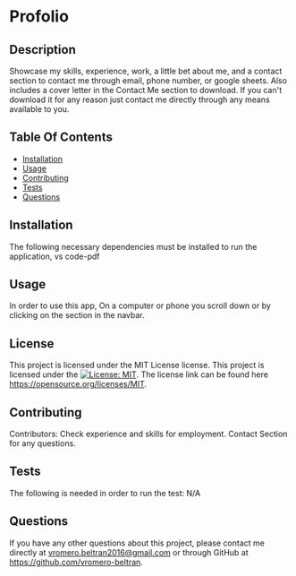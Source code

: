 # Profolio

  ## Description
  Showcase my skills, experience, work, a little bet about me, and a contact section to contact me through email, phone number, or google sheets. Also includes a cover letter in the Contact Me section to download. If you can't download it for any reason just contact me directly through any means available to you.
  ## Table Of Contents
  - [Installation](#installation)
  - [Usage](#usage)
  - [Contributing](#contributing)
  - [Tests](#tests)
  - [Questions](#questions)
  ## Installation
  The following necessary dependencies must be installed to run the application, vs code-pdf
  ## Usage
  In order to use this app, On a computer or phone you scroll down or by clicking on the section in the navbar.
  ## License
  
  This project is licensed under the MIT License license.
  This project is licensed under the [![License: MIT](https://img.shields.io/badge/License-MIT-yellow.svg)](https://opensource.org/licenses/MIT).
  The license link can be found here https://opensource.org/licenses/MIT.
  ## Contributing
  Contributors: Check experience and skills for employment. Contact Section for any questions.
  ## Tests
  The following is needed in order to run the test: N/A
  ## Questions
  If you have any other questions about this project, please contact me directly at vromero.beltran2016@gmail.com or through GitHub at https://github.com/vromero-beltran.
